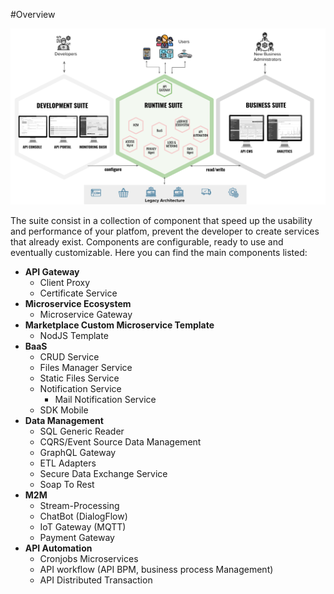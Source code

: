 #Overview

![image alt text](img/runtime-suite.png)

The suite consist in a collection of component that speed up the usability and performance of your platfom, prevent the developer to create services that already exist. Components are configurable, ready to use and eventually customizable. Here you can find the main components listed:

* **API Gateway**
    * Client Proxy
    * Certificate Service
* **Microservice Ecosystem**
    * Microservice Gateway
* **Marketplace Custom Microservice Template**
    * NodJS Template
* **BaaS**
    * CRUD Service
    * Files Manager Service
    * Static Files Service
    * Notification Service
      * Mail Notification Service
    * SDK Mobile
* **Data Management**
    * SQL Generic Reader
    * CQRS/Event Source Data Management
    * GraphQL Gateway
    * ETL Adapters
    * Secure Data Exchange Service
    * Soap To Rest
* **M2M**
    * Stream-Processing
    * ChatBot (DialogFlow)
    * IoT Gateway (MQTT)
    * Payment Gateway
* **API Automation**
    * Cronjobs Microservices
    * API workflow (API BPM, business process Management)
    * API Distributed Transaction
